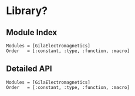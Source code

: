 # Library?

## Module Index

```@index
Modules = [GilaElectromagnetics]
Order   = [:constant, :type, :function, :macro]
```
## Detailed API

```@autodocs
Modules = [GilaElectromagnetics]
Order   = [:constant, :type, :function, :macro]
```